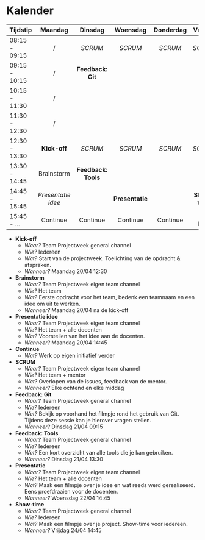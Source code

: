 <!-- markdownlint-disable MD013 -->
# Kalender

| Tijdstip | Maandag | Dinsdag  | Woensdag | Donderdag  | Vrijdag |
| --- |:---:| :---:| :---: |:---:| :---:|
| 08:15 - 09:15 | / | *SCRUM*| *SCRUM* | *SCRUM* | *SCRUM* |
| 09:15 - 10:15 | / | **Feedback: Git** | | | |
| 10:15 - 11:30 | / | | | | |
| 11:30 - 12:30 | / | | | | |
| 12:30 - 13:30 | **Kick-off** | *SCRUM* | *SCRUM* | *SCRUM* | *SCRUM* |
| 13:30 - 14:45 | Brainstorm | **Feedback: Tools**| | | |
| 14:45 - 15:45 | *Presentatie idee*| | **Presentatie**| | **Show-time** |
| 15:45 - ... | Continue| Continue | Continue| Continue| The END |

* **Kick-off**
  * *Waar?* Team Projectweek general channel
  * *Wie?* Iedereen
  * *Wat?* Start van de projectweek. Toelichting van de opdracht & afspraken.
  * *Wanneer?* Maandag 20/04 12:30
* **Brainstorm**
  * *Waar?* Team Projectweek eigen team channel
  * *Wie?* Het team
  * *Wat?* Eerste opdracht voor het team, bedenk een teamnaam en een idee om uit te werken.
  * *Wanneer?* Maandag 20/04 na de kick-off
* **Presentatie idee**
  * *Waar?* Team Projectweek eigen team channel
  * *Wie?* Het team + alle docenten
  * *Wat?* Voorstellen van het idee aan de docenten.
  * *Wanneer?* Maandag 20/04 14:45
* **Continue**
  * *Wat?* Werk op eigen initiatief verder
* **SCRUM**
  * *Waar?* Team Projectweek eigen team channel
  * *Wie?* Het team + mentor
  * *Wat?* Overlopen van de issues, feedback van de mentor.
  * *Wanneer?* Elke ochtend en elke middag
* **Feedback: Git**
  * *Waar?* Team Projectweek general channel
  * *Wie?* Iedereen
  * *Wat?* Bekijk op voorhand het filmpje rond het gebruik van Git. Tijdens deze sessie kan je hierover vragen stellen.
  * *Wanneer?* Dinsdag 21/04 09:15
* **Feedback: Tools**
  * *Waar?* Team Projectweek general channel
  * *Wie?* Iedereen
  * *Wat?* Een kort overzicht van alle tools die je kan gebruiken.
  * *Wanneer?* Dinsdag 21/04 13:30
* **Presentatie**
  * *Waar?* Team Projectweek eigen team channel
  * *Wie?* Het team + alle docenten
  * *Wat?* Maak een filmpje over je idee en wat reeds werd gerealiseerd. Eens proefdraaien voor de docenten.
  * *Wanneer?* Woensdag 22/04 14:45
* **Show-time**
  * *Waar?* Team Projectweek general channel
  * *Wie?* Iedereen
  * *Wat?* Maak een filmpje over je project. Show-time voor iedereen.
  * *Wanneer?* Vrijdag 24/04 14:45
